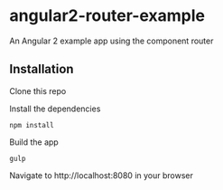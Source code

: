 # angular2-router-example

An Angular 2 example app using the component router

## Installation

  Clone this repo
  
  Install the dependencies
  
  	npm install
  
  Build the app
  
  	gulp
  
  Navigate to http://localhost:8080 in your browser

